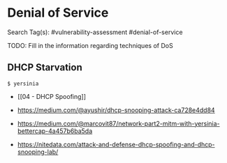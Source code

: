 # Denial of Service

Search Tag(s): #vulnerability-assessment #denial-of-service

TODO: Fill in the information regarding techniques of DoS

## DHCP Starvation

```
$ yersinia
```

- [[04 - DHCP Spoofing]]

- https://medium.com/@ayushir/dhcp-snooping-attack-ca728e4dd84

- https://medium.com/@marcovit87/network-part2-mitm-with-yersinia-bettercap-4a457b6ba5da

- https://nitedata.com/attack-and-defense-dhcp-spoofing-and-dhcp-snooping-lab/